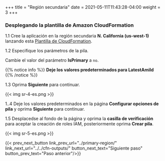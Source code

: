 +++
title = "Región secundaria"
date =  2021-05-11T11:43:28-04:00
weight = 3
+++

### Desplegando la plantilla de Amazon CloudFormation

1.1 Cree la aplicación en la región secundaria **N. California (us-west-1)** lanzando esta [Plantilla de CloudFormation](https://console.aws.amazon.com/cloudformation/home?region=us-west-1#/stacks/create/template?stackName=Passive-Secondary&templateURL=https://ee-assets-prod-us-east-1.s3.amazonaws.com/modules/7ebe40ac15b94a1e815828a877bde9b3/v7/HotStandby.yaml).

1.2  Especifique los parámetros de la pila.

Cambie el valor del parámetro **IsPrimary** a `no`.

{{% notice info %}}
**Deje los valores predeterminados para LatestAmiId**
{{% /notice %}}

1.3 Oprima **Siguiente** para continuar.

{{< img sr-4-es.png >}}

1..4 Deje los valores predeterminados en la página **Configurar opciones de pila** y oprima **Siguiente** para continuar.

1.5 Desplacedse al fondo de la página y oprima la **casilla de verificación** para aceptar la creación de roles IAM, posteriormente oprima **Crear pila**.

{{< img sr-5-es.png >}}

{{< prev_next_button link_prev_url="../primary-region/" link_next_url="../../cfn-outputs/" button_next_text="Siguiente paso" button_prev_text="Paso anterior"/>}}